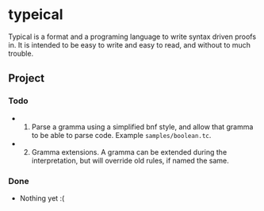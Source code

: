 # typeical

Typical is a format and a programing language to write syntax driven
proofs in. It is intended to be easy to write and easy to read, and
without to much trouble. 


## Project

### Todo

-   001. Parse a gramma using a simplified bnf style, and allow that
    gramma to be able to parse code. Example `samples/boolean.tc`.

-   002. Gramma extensions. A gramma can be extended during the
    interpretation, but will override old rules, if named the same.

### Done

+   Nothing yet :(
